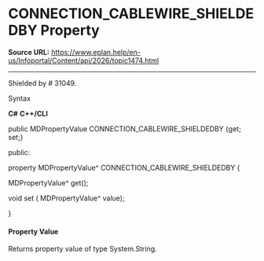 # CONNECTION_CABLEWIRE_SHIELDEDBY Property

**Source URL:** https://www.eplan.help/en-us/Infoportal/Content/api/2026/topic1474.html

---

Shielded by # 31049.

Syntax

**C#**
**C++/CLI**


public MDPropertyValue CONNECTION_CABLEWIRE_SHIELDEDBY {get; set;}

public:

property MDPropertyValue^ CONNECTION_CABLEWIRE_SHIELDEDBY {

   MDPropertyValue^ get();

   void set (    MDPropertyValue^ value);

}


#### Property Value

Returns property value of type System.String.
